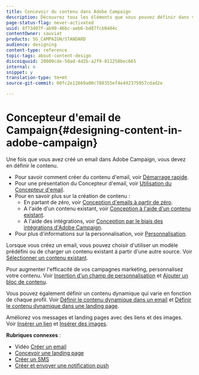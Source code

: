 ```yaml
---
title: Concevoir du contenu dans Adobe Campaign
description: Découvrez tous les éléments que vous pouvez définir dans vos contenus avec Adobe Campaign.
page-status-flag: never-activated
uuid: 8f73407f-ab90-46bc-aeb6-bd87fcb0404c
contentOwner: sauviat
products: SG_CAMPAIGN/STANDARD
audience: designing
content-type: reference
topic-tags: about-content-design
discoiquuid: 20800cde-50ad-4d2b-a2f9-812258bec665
internal: n
snippet: y
translation-type: tm+mt
source-git-commit: 00fc2e12669a00c788355ef4e492375957cdad2e

---
```



# Concepteur d'email de Campaign{#designing-content-in-adobe-campaign}

Une fois que vous avez créé un email dans Adobe Campaign, vous devez en définir le contenu.

<!--The Email Designer has more features than the Legacy Editor and is backward compatible.-->

* Pour savoir comment créer du contenu d'email, voir [Démarrage rapide](../../designing/using/quick-start.md).
* Pour une présentation du Concepteur d'email, voir [Utilisation du Concepteur d'email](../../designing/using/overview.md).
* Pour en savoir plus sur la création de contenu :
   * En partant de zéro, voir [Conception d'emails à partir de zéro](../../designing/using/designing-from-scratch.md).
   * A l'aide d'un contenu existant, voir [Conception à l'aide d'un contenu existant](../../designing/using/using-existing-content.md).
   * A l'aide des intégrations, voir [Conception par le biais des intégrations d'Adobe Campaign](../../designing/using/using-integrations.md).
* Pour plus d'informations sur la personnalisation, voir [Personnalisation](../../designing/using/personalization.md).

Lorsque vous créez un email, vous pouvez choisir d'utiliser un modèle prédéfini ou de charger un contenu existant à partir d'une autre source. Voir [Sélectionner un contenu existant](../../designing/using/using-existing-content.md#selecting-an-existing-content).

Pour augmenter l'efficacité de vos campagnes marketing, personnalisez votre contenu. Voir [Insertion d'un champ de personnalisation](../../designing/using/personalization.md#inserting-a-personalization-field) et [Ajouter un bloc de contenu](../../designing/using/personalization.md#adding-a-content-block).

Vous pouvez également définir un contenu dynamique qui varie en fonction de chaque profil. Voir [Définir le contenu dynamique dans un email](../../designing/using/personalization.md#defining-dynamic-content-in-an-email) et [Définir le contenu dynamique dans une landing page](../../channels/using/designing-a-landing-page.md#defining-dynamic-content-in-a-landing-page).

Améliorez vos messages et landing pages avec des liens et des images. Voir [Insérer un lien](../../designing/using/links.md#inserting-a-link) et [Insérer des images](../../designing/using/images.md#inserting-images).

**Rubriques connexes** :

* Vidéo [Créer un email](../../channels/using/creating-an-email.md) 
* [Concevoir une landing page](../../channels/using/designing-a-landing-page.md)
* [Créer un SMS](../../channels/using/creating-an-sms-message.md)
* [Créer et envoyer une notification push](../../channels/using/preparing-and-sending-a-push-notification.md)
